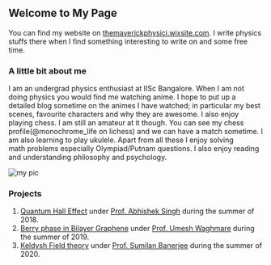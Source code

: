 ## Welcome to My Page

You can find my website on [themaverickphysici.wixsite.com](https://themaverickphysici.wixsite.com/website). I write physics stuffs there when I find something interesting to write on and some free time.


### A little bit about me
I am an undergrad physics enthusiast at IISc Bangalore. When I am not doing physics you would find me watching anime. I hope to put up a detailed blog sometime on the animes I have watched; in particular my best scenes, favourite characters and why they are awesome. I also enjoy playing chess. I am still an amateur at it though. You can see my chess profile(@monochrome_life on lichess) and we can have a match sometime. I am also learning to play ukulele. Apart from all these I enjoy solving math problems especially Olympiad/Putnam questions. I also enjoy reading and understanding philosophy and psychology.

<img src="https://amananand8991.github.io/About-me/pic.jpeg" alt="my pic">

### Projects 
1. [Quantum Hall Effect](https://drive.google.com/file/d/1U0bAxFBVG9V3_tvfv0oErL6aZ9-fstag/view?usp=sharing) under [Prof. Abhishek Singh](https://iiscprofiles.irins.org/profile/54461) during the summer of 2018.
2. [Berry phase in Bilayer Graphene](https://drive.google.com/file/d/1U1lxJjBCbplGxoOO-TJe7PAAbC_cwVh6/view?usp=sharing) under [Prof. Umesh Waghmare](http://www.jncasr.ac.in/waghmare/index.html) during the summer of 2019.
3. [Keldysh Field theory](https://github.com/amananand8991/3rd_year_project.git) under [Prof. Sumilan Banerjee](https://sumilanbanerjee.wixsite.com/mysite) during the summer of 2020.

